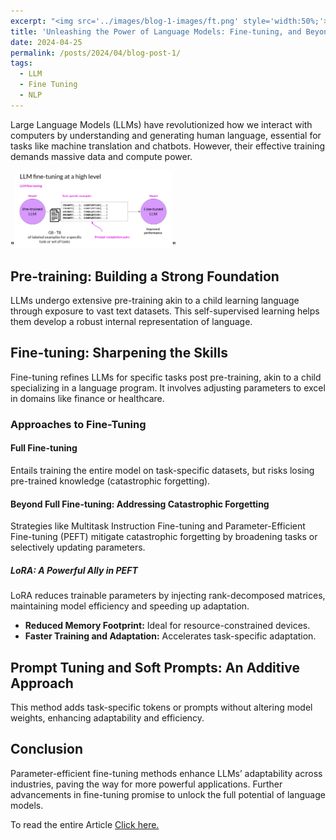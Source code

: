 ```yaml
---
excerpt: "<img src='../images/blog-1-images/ft.png' style='width:50%;'>"
title: 'Unleashing the Power of Language Models: Fine-tuning, and Beyond'
date: 2024-04-25
permalink: /posts/2024/04/blog-post-1/
tags:
  - LLM
  - Fine Tuning
  - NLP
---
```


Large Language Models (LLMs) have revolutionized how we interact with computers by understanding and generating human language, essential for tasks like machine translation and chatbots. However, their effective training demands massive data and compute power.

"<img src='../images/blog-1-images/ft.png' style='width:50%;'>"

## Pre-training: Building a Strong Foundation

LLMs undergo extensive pre-training akin to a child learning language through exposure to vast text datasets. This self-supervised learning helps them develop a robust internal representation of language.

## Fine-tuning: Sharpening the Skills

Fine-tuning refines LLMs for specific tasks post pre-training, akin to a child specializing in a language program. It involves adjusting parameters to excel in domains like finance or healthcare.

### Approaches to Fine-Tuning

#### Full Fine-tuning

Entails training the entire model on task-specific datasets, but risks losing pre-trained knowledge (catastrophic forgetting).

#### Beyond Full Fine-tuning: Addressing Catastrophic Forgetting

Strategies like Multitask Instruction Fine-tuning and Parameter-Efficient Fine-tuning (PEFT) mitigate catastrophic forgetting by broadening tasks or selectively updating parameters.

##### LoRA: A Powerful Ally in PEFT

LoRA reduces trainable parameters by injecting rank-decomposed matrices, maintaining model efficiency and speeding up adaptation.

- **Reduced Memory Footprint:** Ideal for resource-constrained devices.
- **Faster Training and Adaptation:** Accelerates task-specific adaptation.

## Prompt Tuning and Soft Prompts: An Additive Approach

This method adds task-specific tokens or prompts without altering model weights, enhancing adaptability and efficiency.

## Conclusion

Parameter-efficient fine-tuning methods enhance LLMs’ adaptability across industries, paving the way for more powerful applications. Further advancements in fine-tuning promise to unlock the full potential of language models.

To read the entire Article [Click here.](https://medium.com/gopenai/unleashing-the-power-of-language-models-fine-tuning-and-beyond-b3fbf36e0cdc)
